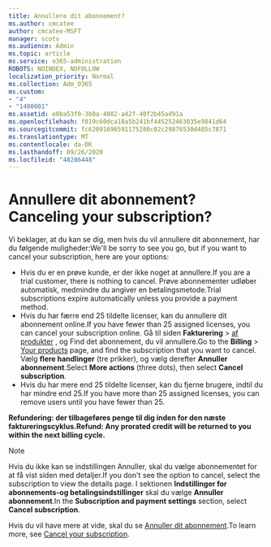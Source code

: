 ```yaml
---
title: Annullere dit abonnement?
ms.author: cmcatee
author: cmcatee-MSFT
manager: scotv
ms.audience: Admin
ms.topic: article
ms.service: o365-administration
ROBOTS: NOINDEX, NOFOLLOW
localization_priority: Normal
ms.collection: Adm_O365
ms.custom:
- "4"
- "1400001"
ms.assetid: e0ba53f0-3b0a-4082-a42f-40f2b45ad91a
ms.openlocfilehash: f019c60dca18a5b241bf445252463035e9841d64
ms.sourcegitcommit: fc62091696591175280c02c29876530d485c7871
ms.translationtype: MT
ms.contentlocale: da-DK
ms.lasthandoff: 09/26/2020
ms.locfileid: "48286448"
---
```

# <a name="canceling-your-subscription"></a><span data-ttu-id="921d2-102">Annullere dit abonnement?</span><span class="sxs-lookup"><span data-stu-id="921d2-102">Canceling your subscription?</span></span>

<span data-ttu-id="921d2-103">Vi beklager, at du kan se dig, men hvis du vil annullere dit abonnement, har du følgende muligheder:</span><span class="sxs-lookup"><span data-stu-id="921d2-103">We'll be sorry to see you go, but if you want to cancel your subscription, here are your options:</span></span>
  
- <span data-ttu-id="921d2-104">Hvis du er en prøve kunde, er der ikke noget at annullere.</span><span class="sxs-lookup"><span data-stu-id="921d2-104">If you are a trial customer, there is nothing to cancel.</span></span> <span data-ttu-id="921d2-105">Prøve abonnementer udløber automatisk, medmindre du angiver en betalingsmetode.</span><span class="sxs-lookup"><span data-stu-id="921d2-105">Trial subscriptions expire automatically unless you provide a payment method.</span></span>
- <span data-ttu-id="921d2-106">Hvis du har færre end 25 tildelte licenser, kan du annullere dit abonnement online.</span><span class="sxs-lookup"><span data-stu-id="921d2-106">If you have fewer than 25 assigned licenses, you can cancel your subscription online.</span></span> <span data-ttu-id="921d2-107">Gå til siden **Fakturering** \> [af produkter](https://go.microsoft.com/fwlink/p/?linkid=842054) , og Find det abonnement, du vil annullere.</span><span class="sxs-lookup"><span data-stu-id="921d2-107">Go to the **Billing** \> [Your products](https://go.microsoft.com/fwlink/p/?linkid=842054) page, and find the subscription that you want to cancel.</span></span> <span data-ttu-id="921d2-108">Vælg **flere handlinger** (tre prikker), og vælg derefter **Annuller abonnement**.</span><span class="sxs-lookup"><span data-stu-id="921d2-108">Select **More actions** (three dots), then select **Cancel subscription**.</span></span>
- <span data-ttu-id="921d2-109">Hvis du har mere end 25 tildelte licenser, kan du fjerne brugere, indtil du har mindre end 25.</span><span class="sxs-lookup"><span data-stu-id="921d2-109">If you have more than 25 assigned licenses, you can remove users until you have fewer than 25.</span></span>
  
<span data-ttu-id="921d2-110">**Refundering: der tilbageføres penge til dig inden for den næste faktureringscyklus.**</span><span class="sxs-lookup"><span data-stu-id="921d2-110">**Refund: Any prorated credit will be returned to you within the next billing cycle.**</span></span>

> [!NOTE]
> <span data-ttu-id="921d2-111">Hvis du ikke kan se indstillingen Annuller, skal du vælge abonnementet for at få vist siden med detaljer.</span><span class="sxs-lookup"><span data-stu-id="921d2-111">If you don't see the option to cancel, select the subscription to view the details page.</span></span> <span data-ttu-id="921d2-112">I sektionen **Indstillinger for abonnements-og betalingsindstillinger** skal du vælge **Annuller abonnement**.</span><span class="sxs-lookup"><span data-stu-id="921d2-112">In the **Subscription and payment settings** section, select **Cancel subscription**.</span></span>

<span data-ttu-id="921d2-113">Hvis du vil have mere at vide, skal du se [Annuller dit abonnement](https://docs.microsoft.com/microsoft-365/commerce/subscriptions/cancel-your-subscription).</span><span class="sxs-lookup"><span data-stu-id="921d2-113">To learn more, see [Cancel your subscription](https://docs.microsoft.com/microsoft-365/commerce/subscriptions/cancel-your-subscription).</span></span>
